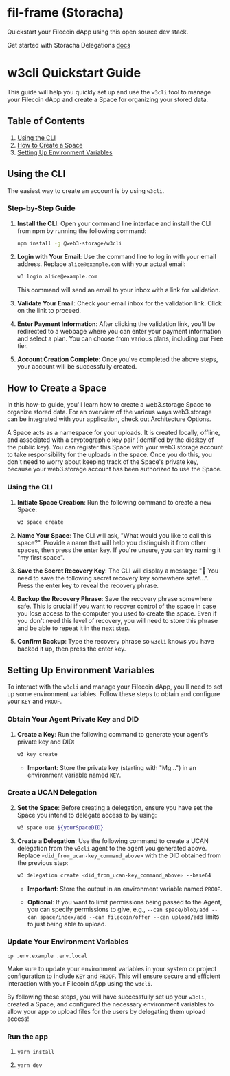 # fil-frame (Storacha)

Quickstart your Filecoin dApp using this open source dev stack.

Get started with Storacha Delegations [docs](https://web3.storage/docs/how-to/upload/#bring-your-own-delegations)

# w3cli Quickstart Guide

This guide will help you quickly set up and use the `w3cli` tool to manage your Filecoin dApp and create a Space for organizing your stored data.

## Table of Contents

1. [Using the CLI](#using-the-cli)
2. [How to Create a Space](#how-to-create-a-space)
3. [Setting Up Environment Variables](#setting-up-environment-variables)

## Using the CLI

The easiest way to create an account is by using `w3cli`.

### Step-by-Step Guide

1. **Install the CLI**: Open your command line interface and install the CLI from npm by running the following command:

   ```bash
   npm install -g @web3-storage/w3cli
   ```

2. **Login with Your Email**: Use the command line to log in with your email address. Replace `alice@example.com` with your actual email:

   ```bash
   w3 login alice@example.com
   ```

   This command will send an email to your inbox with a link for validation.

3. **Validate Your Email**: Check your email inbox for the validation link. Click on the link to proceed.

4. **Enter Payment Information**: After clicking the validation link, you'll be redirected to a webpage where you can enter your payment information and select a plan. You can choose from various plans, including our Free tier.

5. **Account Creation Complete**: Once you've completed the above steps, your account will be successfully created.

## How to Create a Space

In this how-to guide, you'll learn how to create a web3.storage Space to organize stored data. For an overview of the various ways web3.storage can be integrated with your application, check out Architecture Options.

A Space acts as a namespace for your uploads. It is created locally, offline, and associated with a cryptographic key pair (identified by the did:key of the public key). You can register this Space with your web3.storage account to take responsibility for the uploads in the space. Once you do this, you don't need to worry about keeping track of the Space's private key, because your web3.storage account has been authorized to use the Space.

### Using the CLI

1. **Initiate Space Creation**: Run the following command to create a new Space:

   ```bash
   w3 space create
   ```

2. **Name Your Space**: The CLI will ask, "What would you like to call this space?". Provide a name that will help you distinguish it from other spaces, then press the enter key. If you're unsure, you can try naming it "my first space".

3. **Save the Secret Recovery Key**: The CLI will display a message: "🔑 You need to save the following secret recovery key somewhere safe!…". Press the enter key to reveal the recovery phrase.

4. **Backup the Recovery Phrase**: Save the recovery phrase somewhere safe. This is crucial if you want to recover control of the space in case you lose access to the computer you used to create the space. Even if you don't need this level of recovery, you will need to store this phrase and be able to repeat it in the next step.

5. **Confirm Backup**: Type the recovery phrase so `w3cli` knows you have backed it up, then press the enter key.

## Setting Up Environment Variables

To interact with the `w3cli` and manage your Filecoin dApp, you'll need to set up some environment variables. Follow these steps to obtain and configure your `KEY` and `PROOF`.

### Obtain Your Agent Private Key and DID

1. **Create a Key**: Run the following command to generate your agent's private key and DID:

   ```bash
   w3 key create
   ```

   - **Important**: Store the private key (starting with "Mg...") in an environment variable named `KEY`.

### Create a UCAN Delegation

2. **Set the Space**: Before creating a delegation, ensure you have set the Space you intend to delegate access to by using:

   ```bash
   w3 space use ${yourSpaceDID}
   ```

3. **Create a Delegation**: Use the following command to create a UCAN delegation from the `w3cli` agent to the agent you generated above. Replace `<did_from_ucan-key_command_above>` with the DID obtained from the previous step:

   ```bash
   w3 delegation create <did_from_ucan-key_command_above> --base64
   ```

   - **Important**: Store the output in an environment variable named `PROOF`.

   - **Optional**: If you want to limit permissions being passed to the Agent, you can specify permissions to give, e.g., `--can space/blob/add --can space/index/add --can filecoin/offer --can upload/add` limits to just being able to upload.

### Update Your Environment Variables

```shell
cp .env.example .env.local
```

Make sure to update your environment variables in your system or project configuration to include `KEY` and `PROOF`. This will ensure secure and efficient interaction with your Filecoin dApp using the `w3cli`.

By following these steps, you will have successfully set up your `w3cli`, created a Space, and configured the necessary environment variables to allow your app to upload files for the users by delegating them upload access!

### Run the app

1. ```shell
   yarn install
   ```

2. ```shell
   yarn dev
   ```
